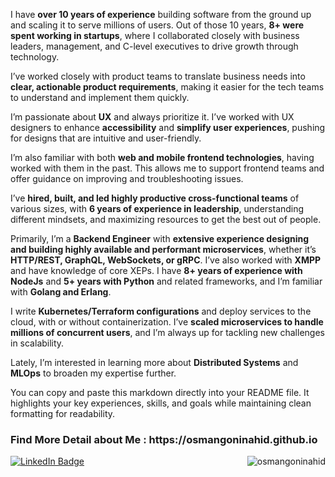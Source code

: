 I have **over 10 years of experience** building software from the ground up and scaling it to serve millions of users. Out of those 10 years, **8+ were spent working in startups**, where I collaborated closely with business leaders, management, and C-level executives to drive growth through technology.

I’ve worked closely with product teams to translate business needs into **clear, actionable product requirements**, making it easier for the tech teams to understand and implement them quickly.

I’m passionate about **UX** and always prioritize it. I’ve worked with UX designers to enhance **accessibility** and **simplify user experiences**, pushing for designs that are intuitive and user-friendly.

I’m also familiar with both **web and mobile frontend technologies**, having worked with them in the past. This allows me to support frontend teams and offer guidance on improving and troubleshooting issues.

I’ve **hired, built, and led highly productive cross-functional teams** of various sizes, with **6 years of experience in leadership**, understanding different mindsets, and maximizing resources to get the best out of people.

Primarily, I’m a **Backend Engineer** with **extensive experience designing and building highly available and performant microservices**, whether it’s **HTTP/REST, GraphQL, WebSockets, or gRPC**. I’ve also worked with **XMPP** and have knowledge of core XEPs. I have **8+ years of experience with NodeJs** and **5+ years with Python** and related frameworks, and I’m familiar with **Golang and Erlang**.

I write **Kubernetes/Terraform configurations** and deploy services to the cloud, with or without containerization. I’ve **scaled microservices to handle millions of concurrent users**, and I’m always up for tackling new challenges in scalability.

Lately, I’m interested in learning more about **Distributed Systems** and **MLOps** to broaden my expertise further.


You can copy and paste this markdown directly into your README file. It highlights your key experiences, skills, and goals while maintaining clean formatting for readability.

<h3 align="left">Find More Detail about Me : https://osmangoninahid.github.io </h3>

 <div id="badges">
   <a href="https://www.linkedin.com/in/osmangoninahid">
      <img src="https://img.shields.io/badge/LinkedIn-%230077B5.svg?style=for-the-badge&logo=linkedin&logoColor=white" alt="LinkedIn Badge"/>
   </a>
   <img  align="right" src="https://komarev.com/ghpvc/?username=osmangoninahid&label=Profile%20views&color=green&style=flat" alt="osmangoninahid" />
</div>
